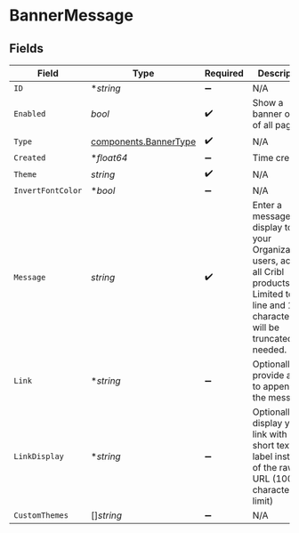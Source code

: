 # BannerMessage


## Fields

| Field                                                                                                                                                        | Type                                                                                                                                                         | Required                                                                                                                                                     | Description                                                                                                                                                  |
| ------------------------------------------------------------------------------------------------------------------------------------------------------------ | ------------------------------------------------------------------------------------------------------------------------------------------------------------ | ------------------------------------------------------------------------------------------------------------------------------------------------------------ | ------------------------------------------------------------------------------------------------------------------------------------------------------------ |
| `ID`                                                                                                                                                         | **string*                                                                                                                                                    | :heavy_minus_sign:                                                                                                                                           | N/A                                                                                                                                                          |
| `Enabled`                                                                                                                                                    | *bool*                                                                                                                                                       | :heavy_check_mark:                                                                                                                                           | Show a banner on top of all pages                                                                                                                            |
| `Type`                                                                                                                                                       | [components.BannerType](../../models/components/bannertype.md)                                                                                               | :heavy_check_mark:                                                                                                                                           | N/A                                                                                                                                                          |
| `Created`                                                                                                                                                    | **float64*                                                                                                                                                   | :heavy_minus_sign:                                                                                                                                           | Time created                                                                                                                                                 |
| `Theme`                                                                                                                                                      | *string*                                                                                                                                                     | :heavy_check_mark:                                                                                                                                           | N/A                                                                                                                                                          |
| `InvertFontColor`                                                                                                                                            | **bool*                                                                                                                                                      | :heavy_minus_sign:                                                                                                                                           | N/A                                                                                                                                                          |
| `Message`                                                                                                                                                    | *string*                                                                                                                                                     | :heavy_check_mark:                                                                                                                                           | Enter a message to display to all your Organization's users, across all Cribl products. Limited to one line and 100 characters; will be truncated as needed. |
| `Link`                                                                                                                                                       | **string*                                                                                                                                                    | :heavy_minus_sign:                                                                                                                                           | Optionally, provide a URL to append to the message                                                                                                           |
| `LinkDisplay`                                                                                                                                                | **string*                                                                                                                                                    | :heavy_minus_sign:                                                                                                                                           | Optionally, display your link with a short text label instead of the raw URL (100-character limit)                                                           |
| `CustomThemes`                                                                                                                                               | []*string*                                                                                                                                                   | :heavy_minus_sign:                                                                                                                                           | N/A                                                                                                                                                          |